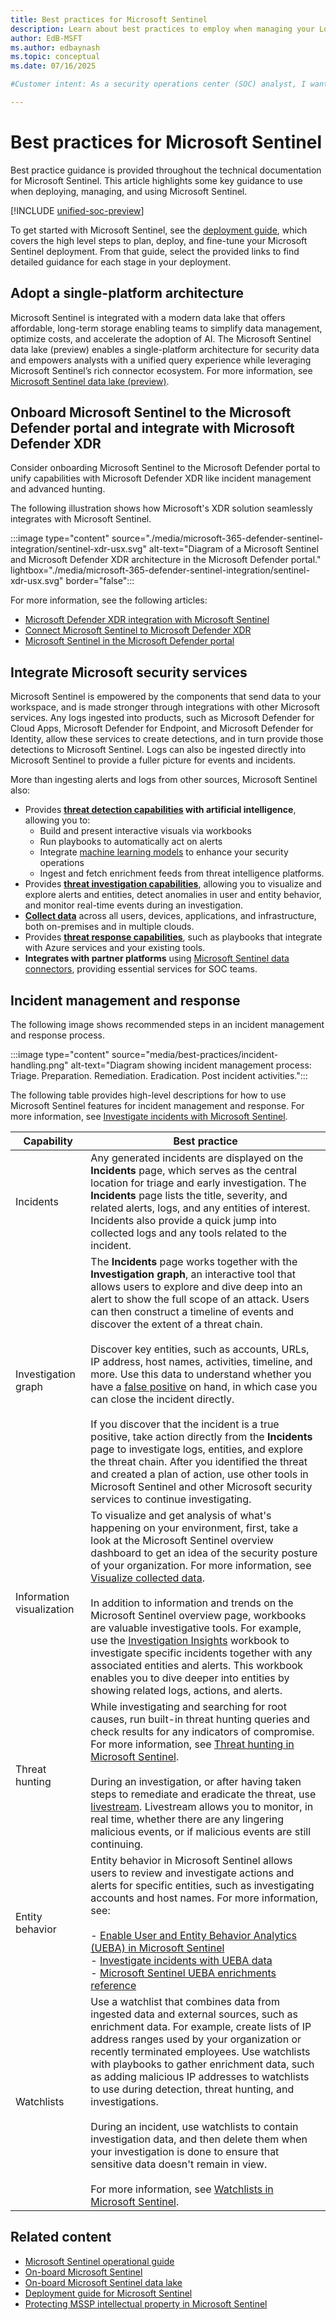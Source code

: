 ```yaml
---
title: Best practices for Microsoft Sentinel
description: Learn about best practices to employ when managing your Log Analytics workspace for Microsoft Sentinel.
author: EdB-MSFT
ms.author: edbaynash
ms.topic: conceptual
ms.date: 07/16/2025

#Customer intent: As a security operations center (SOC) analyst, I want to implement best practices for deploying and managing a cloud-based SIEM solution so that I can enhance threat detection, incident response, and overall security posture.

---
```


# Best practices for Microsoft Sentinel

Best practice guidance is provided throughout the technical documentation for Microsoft Sentinel. This article highlights some key guidance to use when deploying, managing, and using Microsoft Sentinel.

[!INCLUDE [unified-soc-preview](includes/unified-soc-preview.md)]

To get started with Microsoft Sentinel, see the [deployment guide](deploy-overview.md), which covers the high level steps to plan, deploy, and fine-tune your Microsoft Sentinel deployment. From that guide, select the provided links to find detailed guidance for each stage in your deployment.

## Adopt a single-platform architecture

Microsoft Sentinel is integrated with a modern data lake that offers affordable, long-term storage enabling teams to simplify data management, optimize costs, and accelerate the adoption of AI. The Microsoft Sentinel data lake (preview) enables a single-platform architecture for security data and empowers analysts with a unified query experience while leveraging Microsoft Sentinel’s rich connector ecosystem. For more information, see [Microsoft Sentinel data lake (preview)](datalake/sentinel-lake-overview.md).

## Onboard Microsoft Sentinel to the Microsoft Defender portal and integrate with Microsoft Defender XDR

Consider onboarding Microsoft Sentinel to the Microsoft Defender portal to unify capabilities with Microsoft Defender XDR like incident management and advanced hunting. 

The following illustration shows how Microsoft's XDR solution seamlessly integrates with Microsoft Sentinel.

:::image type="content" source="./media/microsoft-365-defender-sentinel-integration/sentinel-xdr-usx.svg" alt-text="Diagram of a Microsoft Sentinel and Microsoft Defender XDR architecture in the Microsoft Defender portal." lightbox="./media/microsoft-365-defender-sentinel-integration/sentinel-xdr-usx.svg" border="false":::

For more information, see the following articles:

- [Microsoft Defender XDR integration with Microsoft Sentinel](microsoft-365-defender-sentinel-integration.md)
- [Connect Microsoft Sentinel to Microsoft Defender XDR](/defender-xdr/microsoft-sentinel-onboard)
- [Microsoft Sentinel in the Microsoft Defender portal](microsoft-sentinel-defender-portal.md)

## Integrate Microsoft security services

Microsoft Sentinel is empowered by the components that send data to your workspace, and is made stronger through integrations with other Microsoft services. Any logs ingested into products, such as Microsoft Defender for Cloud Apps, Microsoft Defender for Endpoint, and Microsoft Defender for Identity, allow these services to create detections, and in turn provide those detections to Microsoft Sentinel. Logs can also be ingested directly into Microsoft Sentinel to provide a fuller picture for events and incidents.

More than ingesting alerts and logs from other sources, Microsoft Sentinel also:

- Provides **[threat detection capabilities](overview.md#detect-threats) with artificial intelligence**, allowing you to: 
    - Build and present interactive visuals via workbooks
    - Run playbooks to automatically act on alerts
    - Integrate [machine learning models](bring-your-own-ml.md) to enhance your security operations
    - Ingest and fetch enrichment feeds from threat intelligence platforms.
- Provides **[threat investigation capabilities](overview.md#respond-to-incidents-rapidly)**, allowing you to visualize and explore alerts and entities, detect anomalies in user and entity behavior, and monitor real-time events during an investigation.
- **[Collect data](overview.md#collect-data-at-scale)** across all users, devices, applications, and infrastructure, both on-premises and in multiple clouds.
- Provides **[threat response capabilities](overview.md#respond-to-incidents-rapidly)**, such as playbooks that integrate with Azure services and your existing tools.
- **Integrates with partner platforms** using [Microsoft Sentinel data connectors](connect-data-sources.md), providing essential services for SOC teams.

## Incident management and response

The following image shows recommended steps in an incident management and response process.

:::image type="content" source="media/best-practices/incident-handling.png" alt-text="Diagram showing incident management process: Triage. Preparation. Remediation. Eradication. Post incident activities.":::

The following table provides high-level descriptions for how to use Microsoft Sentinel features for incident management and response. For more information, see [Investigate incidents with Microsoft Sentinel](investigate-cases.md).


|Capability  |Best practice  |
|---------|---------|
|Incidents| Any generated incidents are displayed on the **Incidents** page, which serves as the central location for triage and early investigation. The **Incidents** page lists the title, severity, and related alerts, logs, and any entities of interest. Incidents also provide a quick jump into collected logs and any tools related to the incident. |
|Investigation graph    |  The **Incidents** page works together with the **Investigation graph**, an interactive tool that allows users to explore and dive deep into an alert to show the full scope of an attack. Users can then construct a timeline of events and discover the extent of a threat chain.<br><br>Discover key entities, such as accounts, URLs, IP address, host names, activities, timeline, and more. Use this data to understand whether you have a [false positive](false-positives.md) on hand, in which case you can close the incident directly.<br><br>If you discover that the incident is a true positive, take action directly from the **Incidents** page to investigate logs, entities, and explore the threat chain. After you identified the threat and created a plan of action, use other tools in Microsoft Sentinel and other Microsoft security services to continue investigating.      |
|Information visualization   |  To visualize and get analysis of what's happening on your environment, first, take a look at the Microsoft Sentinel overview dashboard to get an idea of the security posture of your organization. For more information, see [Visualize collected data](get-visibility.md). <br><br>In addition to information and trends on the Microsoft Sentinel overview page, workbooks are valuable investigative tools. For example, use the [Investigation Insights](top-workbooks.md#investigation-insights) workbook to investigate specific incidents together with any associated entities and alerts. This workbook enables you to dive deeper into entities by showing related logs, actions, and alerts.       |
|Threat hunting     |  While investigating and searching for root causes, run built-in threat hunting queries and check results for any indicators of compromise. For more information, see [Threat hunting in Microsoft Sentinel](hunting.md).<br><br>During an investigation, or after having taken steps to remediate and eradicate the threat, use [livestream](livestream.md). Livestream allows you to monitor, in real time, whether there are any lingering malicious events, or if malicious events are still continuing.       |
|Entity behavior     | Entity behavior in Microsoft Sentinel allows users to review and investigate actions and alerts for specific entities, such as investigating accounts and host names. For more information, see:<br><br>- [Enable User and Entity Behavior Analytics (UEBA) in Microsoft Sentinel](enable-entity-behavior-analytics.md)<br>- [Investigate incidents with UEBA data](investigate-with-ueba.md)<br>- [Microsoft Sentinel UEBA enrichments reference](ueba-reference.md)        |
|Watchlists    |   Use a watchlist that combines data from ingested data and external sources, such as enrichment data. For example, create lists of IP address ranges used by your organization or recently terminated employees. Use watchlists with playbooks to gather enrichment data, such as adding malicious IP addresses to watchlists to use during detection, threat hunting, and investigations. <br><br>During an incident, use watchlists to contain investigation data, and then delete them when your investigation is done to ensure that sensitive data doesn't remain in view.   <br><br> For more information, see [Watchlists in Microsoft Sentinel](watchlists.md).   |

## Related content

- [Microsoft Sentinel operational guide](ops-guide.md)
- [On-board Microsoft Sentinel](quickstart-onboard.md)
- [On-board Microsoft Sentinel data lake](datalake/sentinel-lake-onboarding.md)
- [Deployment guide for Microsoft Sentinel](deploy-overview.md)
- [Protecting MSSP intellectual property in Microsoft Sentinel](mssp-protect-intellectual-property.md)
